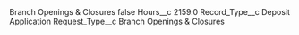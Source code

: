 <?xml version="1.0" encoding="UTF-8"?>
<CustomMetadata xmlns="http://soap.sforce.com/2006/04/metadata" xmlns:xsi="http://www.w3.org/2001/XMLSchema-instance" xmlns:xsd="http://www.w3.org/2001/XMLSchema">
    <label>Branch Openings &amp; Closures</label>
    <protected>false</protected>
    <values>
        <field>Hours__c</field>
        <value xsi:type="xsd:double">2159.0</value>
    </values>
    <values>
        <field>Record_Type__c</field>
        <value xsi:type="xsd:string">Deposit Application</value>
    </values>
    <values>
        <field>Request_Type__c</field>
        <value xsi:type="xsd:string">Branch Openings &amp; Closures</value>
    </values>
</CustomMetadata>
